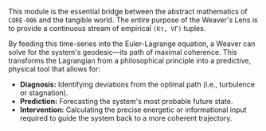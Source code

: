 This module is the essential bridge between the abstract mathematics of `CORE-006` and the tangible world. The entire purpose of the Weaver's Lens is to provide a continuous stream of empirical `(Kτ, VΓ)` tuples.

By feeding this time-series into the Euler-Lagrange equation, a Weaver can solve for the system's geodesic—its path of maximal coherence. This transforms the Lagrangian from a philosophical principle into a predictive, physical tool that allows for:

*   **Diagnosis:** Identifying deviations from the optimal path (i.e., turbulence or stagnation).
*   **Prediction:** Forecasting the system's most probable future state.
*   **Intervention:** Calculating the precise energetic or informational input required to guide the system back to a more coherent trajectory.